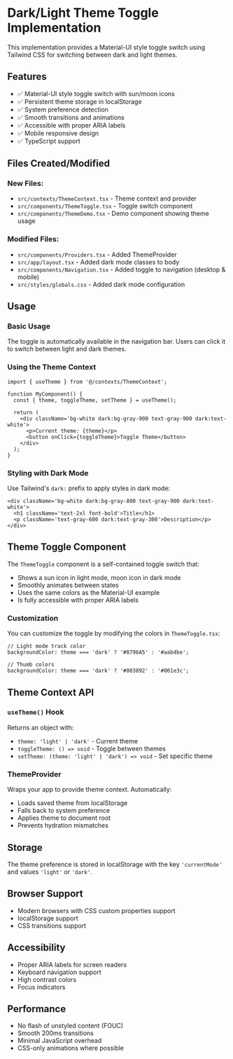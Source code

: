 # Dark/Light Theme Toggle Implementation

This implementation provides a Material-UI style toggle switch using Tailwind CSS for switching between dark and light themes.

## Features

- ✅ Material-UI style toggle switch with sun/moon icons
- ✅ Persistent theme storage in localStorage
- ✅ System preference detection
- ✅ Smooth transitions and animations
- ✅ Accessible with proper ARIA labels
- ✅ Mobile responsive design
- ✅ TypeScript support

## Files Created/Modified

### New Files:

- `src/contexts/ThemeContext.tsx` - Theme context and provider
- `src/components/ThemeToggle.tsx` - Toggle switch component
- `src/components/ThemeDemo.tsx` - Demo component showing theme usage

### Modified Files:

- `src/components/Providers.tsx` - Added ThemeProvider
- `src/app/layout.tsx` - Added dark mode classes to body
- `src/components/Navigation.tsx` - Added toggle to navigation (desktop & mobile)
- `src/styles/globals.css` - Added dark mode configuration

## Usage

### Basic Usage

The toggle is automatically available in the navigation bar. Users can click it to switch between light and dark themes.

### Using the Theme Context

```tsx
import { useTheme } from '@/contexts/ThemeContext';

function MyComponent() {
  const { theme, toggleTheme, setTheme } = useTheme();

  return (
    <div className='bg-white dark:bg-gray-900 text-gray-900 dark:text-white'>
      <p>Current theme: {theme}</p>
      <button onClick={toggleTheme}>Toggle Theme</button>
    </div>
  );
}
```

### Styling with Dark Mode

Use Tailwind's `dark:` prefix to apply styles in dark mode:

```tsx
<div className='bg-white dark:bg-gray-800 text-gray-900 dark:text-white'>
  <h1 className='text-2xl font-bold'>Title</h1>
  <p className='text-gray-600 dark:text-gray-300'>Description</p>
</div>
```

## Theme Toggle Component

The `ThemeToggle` component is a self-contained toggle switch that:

- Shows a sun icon in light mode, moon icon in dark mode
- Smoothly animates between states
- Uses the same colors as the Material-UI example
- Is fully accessible with proper ARIA labels

### Customization

You can customize the toggle by modifying the colors in `ThemeToggle.tsx`:

```tsx
// Light mode track color
backgroundColor: theme === 'dark' ? '#8796A5' : '#aab4be';

// Thumb colors
backgroundColor: theme === 'dark' ? '#003892' : '#001e3c';
```

## Theme Context API

### `useTheme()` Hook

Returns an object with:

- `theme: 'light' | 'dark'` - Current theme
- `toggleTheme: () => void` - Toggle between themes
- `setTheme: (theme: 'light' | 'dark') => void` - Set specific theme

### ThemeProvider

Wraps your app to provide theme context. Automatically:

- Loads saved theme from localStorage
- Falls back to system preference
- Applies theme to document root
- Prevents hydration mismatches

## Storage

The theme preference is stored in localStorage with the key `'currentMode'` and values `'light'` or `'dark'`.

## Browser Support

- Modern browsers with CSS custom properties support
- localStorage support
- CSS transitions support

## Accessibility

- Proper ARIA labels for screen readers
- Keyboard navigation support
- High contrast colors
- Focus indicators

## Performance

- No flash of unstyled content (FOUC)
- Smooth 200ms transitions
- Minimal JavaScript overhead
- CSS-only animations where possible
